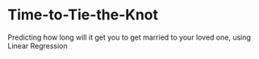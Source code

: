 # Time-to-Tie-the-Knot
Predicting how long will it get you to get married to your loved one, using Linear Regression
